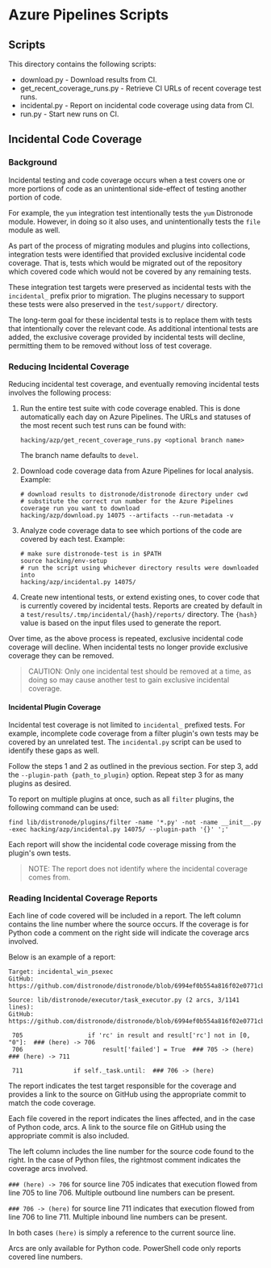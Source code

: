 # Azure Pipelines Scripts

## Scripts

This directory contains the following scripts:

- download.py - Download results from CI.
- get_recent_coverage_runs.py - Retrieve CI URLs of recent coverage test runs.
- incidental.py - Report on incidental code coverage using data from CI.
- run.py - Start new runs on CI.

## Incidental Code Coverage

### Background

Incidental testing and code coverage occurs when a test covers one or more portions of code as an unintentional side-effect of testing another portion of code.

For example, the ``yum`` integration test intentionally tests the ``yum`` Distronode module.
However, in doing so it also uses, and unintentionally tests the ``file`` module as well.

As part of the process of migrating modules and plugins into collections, integration tests were identified that provided exclusive incidental code coverage.
That is, tests which would be migrated out of the repository which covered code which would not be covered by any remaining tests.

These integration test targets were preserved as incidental tests with the ``incidental_`` prefix prior to migration.
The plugins necessary to support these tests were also preserved in the ``test/support/`` directory.

The long-term goal for these incidental tests is to replace them with tests that intentionally cover the relevant code.
As additional intentional tests are added, the exclusive coverage provided by incidental tests will decline, permitting them to be removed without loss of test coverage.

### Reducing Incidental Coverage

Reducing incidental test coverage, and eventually removing incidental tests involves the following process:

1. Run the entire test suite with code coverage enabled.
   This is done automatically each day on Azure Pipelines.
   The URLs and statuses of the most recent such test runs can be found with:

   ```shell
   hacking/azp/get_recent_coverage_runs.py <optional branch name>
   ```

   The branch name defaults to `devel`.
2. Download code coverage data from Azure Pipelines for local analysis.
   Example:

   ```shell
   # download results to distronode/distronode directory under cwd
   # substitute the correct run number for the Azure Pipelines coverage run you want to download
   hacking/azp/download.py 14075 --artifacts --run-metadata -v
   ```

3. Analyze code coverage data to see which portions of the code are covered by each test.
   Example:

   ```shell
   # make sure distronode-test is in $PATH
   source hacking/env-setup
   # run the script using whichever directory results were downloaded into
   hacking/azp/incidental.py 14075/
   ```

4. Create new intentional tests, or extend existing ones, to cover code that is currently covered by incidental tests.
   Reports are created by default in a ``test/results/.tmp/incidental/{hash}/reports/`` directory.
   The ``{hash}`` value is based on the input files used to generate the report.

Over time, as the above process is repeated, exclusive incidental code coverage will decline.
When incidental tests no longer provide exclusive coverage they can be removed.

> CAUTION: Only one incidental test should be removed at a time, as doing so may cause another test to gain exclusive incidental coverage.

#### Incidental Plugin Coverage

Incidental test coverage is not limited to ``incidental_`` prefixed tests.
For example, incomplete code coverage from a filter plugin's own tests may be covered by an unrelated test.
The ``incidental.py`` script can be used to identify these gaps as well.

Follow the steps 1 and 2 as outlined in the previous section.
For step 3, add the ``--plugin-path {path_to_plugin}`` option.
Repeat step 3 for as many plugins as desired.

To report on multiple plugins at once, such as all ``filter`` plugins, the following command can be used:

```shell
find lib/distronode/plugins/filter -name '*.py' -not -name __init__.py -exec hacking/azp/incidental.py 14075/ --plugin-path '{}' ';'
```

Each report will show the incidental code coverage missing from the plugin's own tests.

> NOTE: The report does not identify where the incidental coverage comes from.

### Reading Incidental Coverage Reports

Each line of code covered will be included in a report.
The left column contains the line number where the source occurs.
If the coverage is for Python code a comment on the right side will indicate the coverage arcs involved.

Below is an example of a report:

```text
Target: incidental_win_psexec
GitHub: https://github.com/distronode/distronode/blob/6994ef0b554a816f02e0771cb14341a421f7cead/test/integration/targets/incidental_win_psexec

Source: lib/distronode/executor/task_executor.py (2 arcs, 3/1141 lines):
GitHub: https://github.com/distronode/distronode/blob/6994ef0b554a816f02e0771cb14341a421f7cead/lib/distronode/executor/task_executor.py

 705                  if 'rc' in result and result['rc'] not in [0, "0"]:  ### (here) -> 706
 706                      result['failed'] = True  ### 705 -> (here)  ### (here) -> 711

 711              if self._task.until:  ### 706 -> (here)
```

The report indicates the test target responsible for the coverage and provides a link to the source on GitHub using the appropriate commit to match the code coverage.

Each file covered in the report indicates the lines affected, and in the case of Python code, arcs.
A link to the source file on GitHub using the appropriate commit is also included.

The left column includes the line number for the source code found to the right.
In the case of Python files, the rightmost comment indicates the coverage arcs involved.

``### (here) -> 706`` for source line 705 indicates that execution flowed from line 705 to line 706.
Multiple outbound line numbers can be present.

``### 706 -> (here)`` for source line 711 indicates that execution flowed from line 706 to line 711.
Multiple inbound line numbers can be present.

In both cases ``(here)`` is simply a reference to the current source line.

Arcs are only available for Python code.
PowerShell code only reports covered line numbers.
